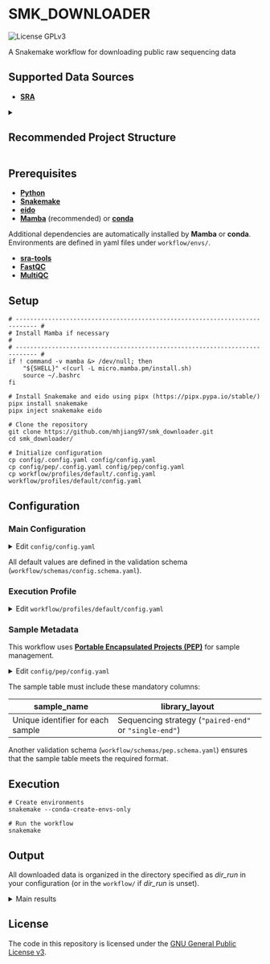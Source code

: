 <!-- markdownlint-configure-file {"no-inline-html": {"allowed_elements": ["code", "details", "h2", "summary"]}} -->

# SMK_DOWNLOADER

![License GPLv3](https://img.shields.io/badge/License-GPLv3-blue.svg)

A Snakemake workflow for downloading public raw sequencing data

## Supported Data Sources

- [**SRA**](https://www.ncbi.nlm.nih.gov/sra)

<details>

<summary><h2>Recommended Project Structure</h2></summary>

```text
data/
├── code/
│   └── smk_downloader/    # This workflow
└── sra/
    └── PRJNA*/            # Outputs of this workflow
```

</details>

## Prerequisites

- [**Python**](https://www.python.org)
- [**Snakemake**](https://snakemake.github.io)
- [**eido**](https://pep.databio.org/eido/)
- [**Mamba**](https://mamba.readthedocs.io/en/latest/) (recommended) or [**conda**](https://docs.conda.io/projects/conda/en/stable/)

Additional dependencies are automatically installed by **Mamba** or **conda**. Environments are defined in yaml files under `workflow/envs/`.

- [**sra-tools**](https://github.com/ncbi/sra-tools)
- [**FastQC**](https://www.bioinformatics.babraham.ac.uk/projects/fastqc/)
- [**MultiQC**](https://multiqc.info/)

## Setup

```shell
# ---------------------------------------------------------------------------- #
# Install Mamba if necessary                                                   #
# ---------------------------------------------------------------------------- #
if ! command -v mamba &> /dev/null; then
    "${SHELL}" <(curl -L micro.mamba.pm/install.sh)
    source ~/.bashrc
fi

# Install Snakemake and eido using pipx (https://pipx.pypa.io/stable/)
pipx install snakemake
pipx inject snakemake eido

# Clone the repository
git clone https://github.com/mhjiang97/smk_downloader.git
cd smk_downloader/

# Initialize configuration
cp config/.config.yaml config/config.yaml
cp config/pep/.config.yaml config/pep/config.yaml
cp workflow/profiles/default/.config.yaml workflow/profiles/default/config.yaml
```

## Configuration

### Main Configuration

<details>

<summary>Edit <code>config/config.yaml</code></summary>

```yaml
dir_run: /projects/data/sra/PRJNAxxx    # Path to the directory where data will be downloaded (Optional)

retries_sra: 1                          # How many times to retry downloading SRA data (Default: 1)

suffixes_fastq_renamed:                 # Suffixes for renamed FASTQ files (Defaults: {paired-end: ["_R1.fq.gz", "_R2.fq.gz"], single-end: ".fq.gz"})
  paired-end:
    - "_R1.fq.gz"
    - "_R2.fq.gz"
  single-end: ".fq.gz"

run_fastqc: true                        # Whether to run FastQC on downloaded FASTQ files (Default: true)
run_multiqc: true                       # Whether to run MultiQC on FastQC reports (Default: true)
```

</details>

All default values are defined in the validation schema (`workflow/schemas/config.schema.yaml`).

### Execution Profile

<details>

<summary>Edit <code>workflow/profiles/default/config.yaml</code></summary>

```yaml
software-deployment-method:
  - conda
conda-prefix: /.snakemake/envs/smk_downloader
printshellcmds: True
keep-incomplete: True
cores: 20
resources:
  n_instance: 5
set-threads:
  fastqc: 4
set-resources:
  download_sra_paired_end:
    n_instance: 1
  download_sra_single_end:
    n_instance: 1
```

</details>

### Sample Metadata

This workflow uses [**Portable Encapsulated Projects (PEP)**](https://pep.databio.org/) for sample management.

<details>

<summary>Edit <code>config/pep/config.yaml</code></summary>

```yaml
pep_version: 2.1.0
sample_table: PRJNAxxx.csv    # Path to the sample table (Required)
```

</details>

The sample table must include these mandatory columns:

| **sample_name**                   | **library_layout**                                     |
| --------------------------------- | ------------------------------------------------------ |
| Unique identifier for each sample | Sequencing strategy (`"paired-end"` or `"single-end"`) |

Another validation schema (`workflow/schemas/pep.schema.yaml`) ensures that the sample table meets the required format.

## Execution

```shell
# Create environments
snakemake --conda-create-envs-only

# Run the workflow
snakemake
```

## Output

All downloaded data is organized in the directory specified as *dir_run* in your configuration (or in the `workflow/` if *dir_run* is unset).

<details>

<summary>Main results</summary>

- **fastqc/**
  - Raw reads: `{sample}/{sample}[_1/_2]_fastqc.html`
  - Trimmed reads: `fastp/{sample}/{sample}[_1/_2]_fastqc.html`

- **multiqc/**
  - Summary: `multiqc_report.html`

- **{sample}/**
  - Raw SRA archive files: `{sample}.sra`

- **{sample}.fastq.gz** *or* **{sample}_1.fastq.gz**, **{sample}_2.fastq.gz**
  - Extracted single-end reads *or* paired-end reads

- **{sample}.fq.gz** *or* **{sample}_R1.fq.gz**, **{sample}_R2.fq.gz**
  - Symbolic links to single-end reads *or* paired-end reads

</details>

## License

The code in this repository is licensed under the [GNU General Public License v3](http://www.gnu.org/licenses/gpl-3.0.html).
